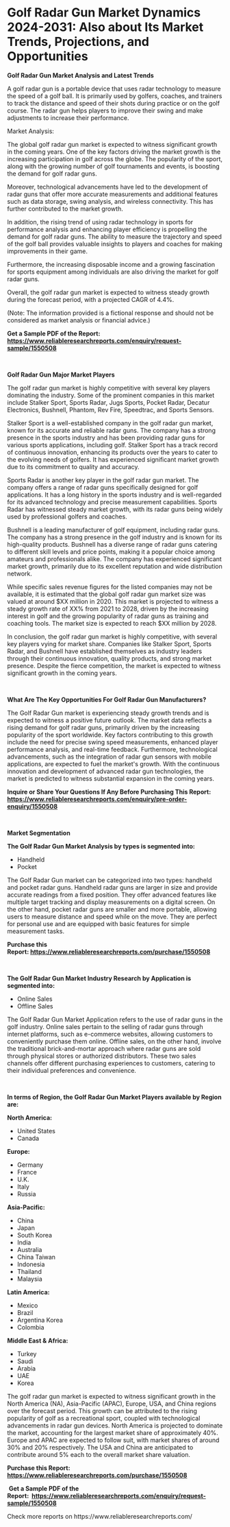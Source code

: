 <p><h1>Golf Radar Gun Market Dynamics 2024-2031: Also about Its Market Trends, Projections, and Opportunities</h1></p><p><strong>Golf Radar Gun Market Analysis and Latest Trends</strong></p>
<p><p>A golf radar gun is a portable device that uses radar technology to measure the speed of a golf ball. It is primarily used by golfers, coaches, and trainers to track the distance and speed of their shots during practice or on the golf course. The radar gun helps players to improve their swing and make adjustments to increase their performance.</p><p>Market Analysis:</p><p>The global golf radar gun market is expected to witness significant growth in the coming years. One of the key factors driving the market growth is the increasing participation in golf across the globe. The popularity of the sport, along with the growing number of golf tournaments and events, is boosting the demand for golf radar guns.</p><p>Moreover, technological advancements have led to the development of radar guns that offer more accurate measurements and additional features such as data storage, swing analysis, and wireless connectivity. This has further contributed to the market growth.</p><p>In addition, the rising trend of using radar technology in sports for performance analysis and enhancing player efficiency is propelling the demand for golf radar guns. The ability to measure the trajectory and speed of the golf ball provides valuable insights to players and coaches for making improvements in their game.</p><p>Furthermore, the increasing disposable income and a growing fascination for sports equipment among individuals are also driving the market for golf radar guns.</p><p>Overall, the golf radar gun market is expected to witness steady growth during the forecast period, with a projected CAGR of 4.4%.</p><p>(Note: The information provided is a fictional response and should not be considered as market analysis or financial advice.)</p></p>
<p><strong>Get a Sample PDF of the Report:&nbsp; <a href="https://www.reliableresearchreports.com/enquiry/request-sample/1550508">https://www.reliableresearchreports.com/enquiry/request-sample/1550508</a></strong></p>
<p>&nbsp;</p>
<p><strong>Golf Radar Gun Major Market Players</strong></p>
<p><p>The golf radar gun market is highly competitive with several key players dominating the industry. Some of the prominent companies in this market include Stalker Sport, Sports Radar, Jugs Sports, Pocket Radar, Decatur Electronics, Bushnell, Phantom, Rev Fire, Speedtrac, and Sports Sensors.</p><p>Stalker Sport is a well-established company in the golf radar gun market, known for its accurate and reliable radar guns. The company has a strong presence in the sports industry and has been providing radar guns for various sports applications, including golf. Stalker Sport has a track record of continuous innovation, enhancing its products over the years to cater to the evolving needs of golfers. It has experienced significant market growth due to its commitment to quality and accuracy.</p><p>Sports Radar is another key player in the golf radar gun market. The company offers a range of radar guns specifically designed for golf applications. It has a long history in the sports industry and is well-regarded for its advanced technology and precise measurement capabilities. Sports Radar has witnessed steady market growth, with its radar guns being widely used by professional golfers and coaches.</p><p>Bushnell is a leading manufacturer of golf equipment, including radar guns. The company has a strong presence in the golf industry and is known for its high-quality products. Bushnell has a diverse range of radar guns catering to different skill levels and price points, making it a popular choice among amateurs and professionals alike. The company has experienced significant market growth, primarily due to its excellent reputation and wide distribution network.</p><p>While specific sales revenue figures for the listed companies may not be available, it is estimated that the global golf radar gun market size was valued at around $XX million in 2020. This market is projected to witness a steady growth rate of XX% from 2021 to 2028, driven by the increasing interest in golf and the growing popularity of radar guns as training and coaching tools. The market size is expected to reach $XX million by 2028.</p><p>In conclusion, the golf radar gun market is highly competitive, with several key players vying for market share. Companies like Stalker Sport, Sports Radar, and Bushnell have established themselves as industry leaders through their continuous innovation, quality products, and strong market presence. Despite the fierce competition, the market is expected to witness significant growth in the coming years.</p></p>
<p>&nbsp;</p>
<p><strong>What Are The Key Opportunities For Golf Radar Gun Manufacturers?</strong></p>
<p><p>The Golf Radar Gun market is experiencing steady growth trends and is expected to witness a positive future outlook. The market data reflects a rising demand for golf radar guns, primarily driven by the increasing popularity of the sport worldwide. Key factors contributing to this growth include the need for precise swing speed measurements, enhanced player performance analysis, and real-time feedback. Furthermore, technological advancements, such as the integration of radar gun sensors with mobile applications, are expected to fuel the market's growth. With the continuous innovation and development of advanced radar gun technologies, the market is predicted to witness substantial expansion in the coming years.</p></p>
<p><strong>Inquire or Share Your Questions If Any Before Purchasing This Report: <a href="https://www.reliableresearchreports.com/enquiry/pre-order-enquiry/1550508">https://www.reliableresearchreports.com/enquiry/pre-order-enquiry/1550508</a></strong></p>
<p>&nbsp;</p>
<p><strong>Market Segmentation</strong></p>
<p><strong>The Golf Radar Gun Market Analysis by types is segmented into:</strong></p>
<p><ul><li>Handheld</li><li>Pocket</li></ul></p>
<p><p>The Golf Radar Gun market can be categorized into two types: handheld and pocket radar guns. Handheld radar guns are larger in size and provide accurate readings from a fixed position. They offer advanced features like multiple target tracking and display measurements on a digital screen. On the other hand, pocket radar guns are smaller and more portable, allowing users to measure distance and speed while on the move. They are perfect for personal use and are equipped with basic features for simple measurement tasks.</p></p>
<p><strong>Purchase this Report:&nbsp;<a href="https://www.reliableresearchreports.com/purchase/1550508">https://www.reliableresearchreports.com/purchase/1550508</a></strong></p>
<p>&nbsp;</p>
<p><strong>The Golf Radar Gun Market Industry Research by Application is segmented into:</strong></p>
<p><ul><li>Online Sales</li><li>Offline Sales</li></ul></p>
<p><p>The Golf Radar Gun Market Application refers to the use of radar guns in the golf industry. Online sales pertain to the selling of radar guns through internet platforms, such as e-commerce websites, allowing customers to conveniently purchase them online. Offline sales, on the other hand, involve the traditional brick-and-mortar approach where radar guns are sold through physical stores or authorized distributors. These two sales channels offer different purchasing experiences to customers, catering to their individual preferences and convenience.</p></p>
<p>&nbsp;</p>
<p><strong>In terms of Region, the Golf Radar Gun Market Players available by Region are:</strong></p>
<p>
    <p> <strong> North America: </strong>
        <ul>
            <li>United States</li>
            <li>Canada</li>
        </ul>
        </p> 
    <p> <strong> Europe: </strong>
        <ul>
            <li>Germany</li>
            <li>France</li>
            <li>U.K.</li>
            <li>Italy</li>
            <li>Russia</li>
        </ul>
        </p> 
    <p> <strong> Asia-Pacific: </strong>
        <ul>
            <li>China</li>
            <li>Japan</li>
            <li>South Korea</li>
            <li>India</li>
            <li>Australia</li>
            <li>China Taiwan</li>
            <li>Indonesia</li>
            <li>Thailand</li>
            <li>Malaysia</li>
        </ul>
        </p> 
    <p> <strong> Latin America: </strong>
        <ul>
            <li>Mexico</li>
            <li>Brazil</li>
            <li>Argentina Korea</li>
            <li>Colombia</li>
        </ul>
        </p> 
    <p> <strong> Middle East & Africa: </strong>
        <ul>
            <li>Turkey</li>
            <li>Saudi</li>
            <li>Arabia</li>
            <li>UAE</li>
            <li>Korea</li>
        </ul>
    </p>
    </p>
<p><p>The golf radar gun market is expected to witness significant growth in the North America (NA), Asia-Pacific (APAC), Europe, USA, and China regions over the forecast period. This growth can be attributed to the rising popularity of golf as a recreational sport, coupled with technological advancements in radar gun devices. North America is projected to dominate the market, accounting for the largest market share of approximately 40%. Europe and APAC are expected to follow suit, with market shares of around 30% and 20% respectively. The USA and China are anticipated to contribute around 5% each to the overall market share valuation.</p></p>
<p><strong>Purchase this Report: <a href="https://www.reliableresearchreports.com/purchase/1550508">https://www.reliableresearchreports.com/purchase/1550508</a></strong></p>
<p>&nbsp;<strong>Get a Sample PDF of the Report:&nbsp;&nbsp;<a href="https://www.reliableresearchreports.com/enquiry/request-sample/1550508">https://www.reliableresearchreports.com/enquiry/request-sample/1550508</a></strong></p>
<p><strong></strong></p>
<p>Check more reports on https://www.reliableresearchreports.com/</p>